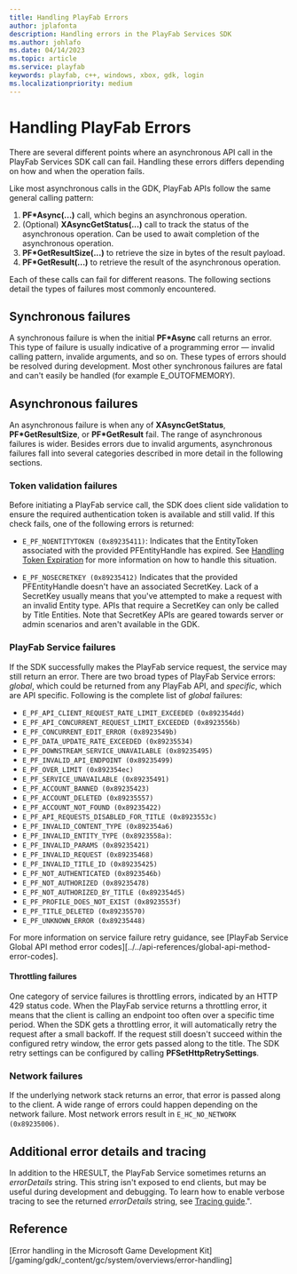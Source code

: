 ```yaml
---
title: Handling PlayFab Errors
author: jplafonta
description: Handling errors in the PlayFab Services SDK
ms.author: johlafo
ms.date: 04/14/2023
ms.topic: article
ms.service: playfab
keywords: playfab, c++, windows, xbox, gdk, login
ms.localizationpriority: medium
---
```


# Handling PlayFab Errors

There are several different points where an asynchronous API call in the PlayFab Services SDK call can fail. Handling these errors differs depending on how and when the operation fails.

Like most asynchronous calls in the GDK, PlayFab APIs follow the same general calling pattern:

1. **PF*Async(...)** call, which begins an asynchronous operation.
2. (Optional) **XAsyncGetStatus(...)** call to track the status of the asynchronous operation. Can be used to await completion of the asynchronous operation.
3. **PF*GetResultSize(...)** to retrieve the size in bytes of the result payload.
4. **PF*GetResult(...)** to retrieve the result of the asynchronous operation.

Each of these calls can fail for different reasons. The following sections detail the types of failures most commonly encountered.

## Synchronous failures

A synchronous failure is when the initial **PF*Async** call returns an error. This type of failure is usually indicative of a programming error &mdash; invalid calling pattern, invalide arguments, and so on. These types of errors should be resolved during development. Most other synchronous failures are fatal and can't easily be handled (for example E_OUTOFMEMORY).

## Asynchronous failures

An asynchronous failure is when any of **XAsyncGetStatus**, **PF*GetResultSize**, or **PF*GetResult** fail. The range of asynchronous failures is wider. Besides errors due to invalid arguments, asynchronous failures fall into several categories described in more detail in the following sections.

### Token validation failures

Before initiating a PlayFab service call, the SDK does client side validation to ensure the required authentication token is available and still valid. If this check fails, one of the following errors is returned:

- `E_PF_NOENTITYTOKEN (0x89235411)`:
Indicates that the EntityToken associated with the provided PFEntityHandle has expired. See [Handling Token Expiration](relogin.md) for more information on how to handle this situation.

- `E_PF_NOSECRETKEY (0x89235412)`
Indicates that the provided PFEntityHandle doesn't have an associated SecretKey. Lack of a SecretKey usually means that you've attempted to make a request with an invalid Entity type. APIs that require a SecretKey can only be called by Title Entities. Note that SecretKey APIs are geared towards server or admin scenarios and aren't available in the GDK.

### PlayFab Service failures

If the SDK successfully makes the PlayFab service request, the service may still return an error. There are two broad types of PlayFab Service errors: *global*, which could be returned from any PlayFab API, and *specific*, which are API specific. Following is the complete list of *global* failures:

- `E_PF_API_CLIENT_REQUEST_RATE_LIMIT_EXCEEDED (0x892354dd)`
- `E_PF_API_CONCURRENT_REQUEST_LIMIT_EXCEEDED (0x8923556b)`
- `E_PF_CONCURRENT_EDIT_ERROR (0x8923549b)`
- `E_PF_DATA_UPDATE_RATE_EXCEEDED (0x89235534)`
- `E_PF_DOWNSTREAM_SERVICE_UNAVAILABLE (0x89235495)`
- `E_PF_INVALID_API_ENDPOINT (0x89235499)`
- `E_PF_OVER_LIMIT (0x892354ec)`
- `E_PF_SERVICE_UNAVAILABLE (0x89235491)`
- `E_PF_ACCOUNT_BANNED (0x89235423)`
- `E_PF_ACCOUNT_DELETED (0x89235557)`
- `E_PF_ACCOUNT_NOT_FOUND (0x89235422)`
- `E_PF_API_REQUESTS_DISABLED_FOR_TITLE (0x8923553c)`
- `E_PF_INVALID_CONTENT_TYPE (0x892354a6)`
- `E_PF_INVALID_ENTITY_TYPE (0x8923558a)`:
- `E_PF_INVALID_PARAMS (0x89235421)`
- `E_PF_INVALID_REQUEST (0x89235468)`
- `E_PF_INVALID_TITLE_ID (0x89235425)`
- `E_PF_NOT_AUTHENTICATED (0x8923546b)`
- `E_PF_NOT_AUTHORIZED (0x89235478)`
- `E_PF_NOT_AUTHORIZED_BY_TITLE (0x892354d5)`
- `E_PF_PROFILE_DOES_NOT_EXIST (0x8923553f)`
- `E_PF_TITLE_DELETED (0x89235570)`
- `E_PF_UNKNOWN_ERROR (0x89235448)`

For more information on service failure retry guidance, see [PlayFab Service Global API method error codes][../../api-references/global-api-method-error-codes].

#### Throttling failures

One category of service failures is throttling errors, indicated by an HTTP 429 status code. When the PlayFab service returns a throttling error, it means that the client is calling an endpoint too often over a specific time period. When the SDK gets a throttling error, it will automatically retry the request after a small backoff. If the request still doesn't succeed within the configured retry window, the error gets passed along to the title. The SDK retry settings can be configured by calling **PFSetHttpRetrySettings**.

### Network failures

If the underlying network stack returns an error, that error is passed along to the client. A wide range of errors could happen depending on the network failure. Most network errors result in `E_HC_NO_NETWORK (0x89235006)`.

## Additional error details and tracing

In addition to the HRESULT, the PlayFab Service sometimes returns an *errorDetails* string. This string isn't exposed to end clients, but may be useful during development and debugging. To learn how to enable verbose tracing to see the returned *errorDetails* string, see [Tracing guide](tracing.md).".

## Reference

[Error handling in the Microsoft Game Development Kit][/gaming/gdk/_content/gc/system/overviews/error-handling]